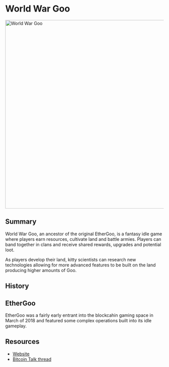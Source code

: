 # World War Goo

<img src="https://crypto-games.de/wp-content/uploads/2018/12/World-War-Goo.jpg" alt="World War Goo" width="600" />

## Summary

World War Goo, an ancestor of the original EtherGoo, is a fantasy idle game where players earn resources, cultivate land and battle armies. Players can band together in clans and receive shared rewards, upgrades and potential loot.

As players develop their land, kitty scientists can research new technologies allowing for more advanced features to be built on the land producing higher amounts of Goo.

## History

## EtherGoo

EtherGoo was a fairly early entrant into the blockcahin gaming space in March of 2018 and featured some complex operations built into its idle gameplay. 

## Resources

 * [Website](https://ethergoo.io/)
 * [Bitcoin Talk thread](https://bitcointalk.org/index.php?topic=5140861)

